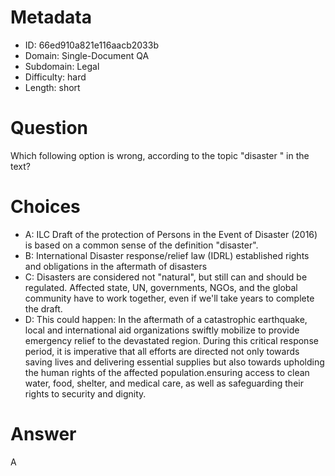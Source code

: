 # Metadata

- ID: 66ed910a821e116aacb2033b
- Domain: Single-Document QA
- Subdomain: Legal
- Difficulty: hard
- Length: short

# Question

Which following option is wrong, according to the topic "disaster " in the text?

# Choices

- A: ILC Draft of the protection of Persons in the Event of Disaster (2016) is based on a common sense of the definition "disaster".
- B: International Disaster response/relief law (IDRL) established rights and obligations in the aftermath of disasters
- C: Disasters are considered not "natural", but still can and should be regulated. Affected state, UN, governments, NGOs, and the global community have to work together, even if we'll take years to complete the draft.
- D: This could happen: In the aftermath of a catastrophic earthquake, local and international aid organizations swiftly mobilize to provide emergency relief to the devastated region. During this critical response period, it is imperative that all efforts are directed not only towards saving lives and delivering essential supplies but also towards upholding the human rights of the affected population.ensuring access to clean water, food, shelter, and medical care, as well as safeguarding their rights to security and dignity.

# Answer

A
